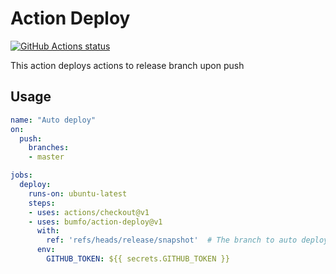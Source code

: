 # Action Deploy

<p align="left">
  <a href="https://github.com/bumfo/action-deploy"><img alt="GitHub Actions status" src="https://github.com/bumfo/action-deploy/workflows/Auto%20deploy/badge.svg"></a>
</p>

This action deploys actions to release branch upon push


## Usage

```yml
name: "Auto deploy"
on: 
  push:
    branches:
    - master

jobs:
  deploy:
    runs-on: ubuntu-latest
    steps:
    - uses: actions/checkout@v1
    - uses: bumfo/action-deploy@v1
      with:
        ref: 'refs/heads/release/snapshot'  # The branch to auto deploy, default to release/snapshot
      env:
        GITHUB_TOKEN: ${{ secrets.GITHUB_TOKEN }}
```
